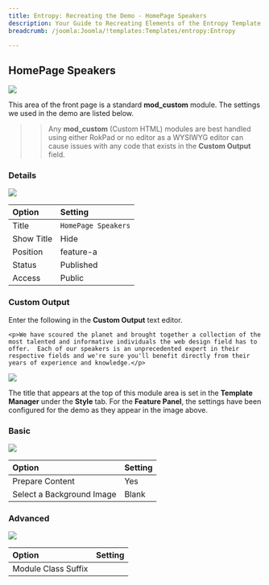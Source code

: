 ```yaml
---
title: Entropy: Recreating the Demo - HomePage Speakers
description: Your Guide to Recreating Elements of the Entropy Template for Joomla
breadcrumb: /joomla:Joomla/!templates:Templates/entropy:Entropy

---
```


HomePage Speakers
-----

![][demo]

This area of the front page is a standard **mod_custom** module. The settings we used in the demo are listed below.

>> Any **mod_custom** (Custom HTML) modules are best handled using either RokPad or no editor as a WYSIWYG editor can cause issues with any code that exists in the **Custom Output** field.

### Details

![][demo2]

| Option     | Setting             |  
| :--------- | :------------------ |  
| Title      | `HomePage Speakers` |  
| Show Title | Hide                |  
| Position   | feature-a           |  
| Status     | Published           |  
| Access     | Public              |  

### Custom Output

Enter the following in the **Custom Output** text editor.

~~~
<p>We have scoured the planet and brought together a collection of the most talented and informative individuals the web design field has to offer.  Each of our speakers is an unprecedented expert in their respective fields and we're sure you'll benefit directly from their years of experience and knowledge.</p>
~~~

![][demo5]

The title that appears at the top of this module area is set in the **Template Manager** under the **Style** tab. For the **Feature Panel**, the settings have been configured for the demo as they appear in the image above.

### Basic

![][demo3]

| Option                    | Setting |  
| :------------------------ | :------ |  
| Prepare Content           | Yes     |  
| Select a Background Image | Blank   |

### Advanced

![][demo4]

| Option              | Setting |  
| :------------------ | :------ |  
| Module Class Suffix |         |  

[demo]: assets/demo_3.jpeg
[demo2]: assets/demo_3a.jpeg
[demo3]: assets/demo_3b.jpeg
[demo4]: assets/demo_3c.jpeg
[demo5]: assets/demo_3d.jpeg
